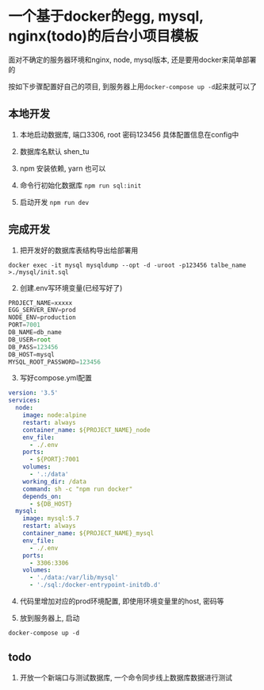 # 一个基于docker的egg, mysql, nginx(todo)的后台小项目模板

面对不确定的服务器环境和nginx, node, mysql版本, 还是要用docker来简单部署的

按如下步骤配置好自己的项目, 到服务器上用`docker-compose up -d`起来就可以了

## 本地开发

1. 本地启动数据库, 端口3306, root 密码123456  具体配置信息在config中

2. 数据库名默认 shen_tu

3. npm 安装依赖, yarn 也可以

4. 命令行初始化数据库 `npm run sql:init` 

5. 启动开发 `npm run dev`


## 完成开发

1. 把开发好的数据库表结构导出给部署用

`docker exec -it mysql mysqldump --opt -d -uroot -p123456 talbe_name >./mysql/init.sql`

2. 创建.env写环境变量(已经写好了)

```js
PROJECT_NAME=xxxxx
EGG_SERVER_ENV=prod
NODE_ENV=production
PORT=7001
DB_NAME=db_name
DB_USER=root
DB_PASS=123456
DB_HOST=mysql
MYSQL_ROOT_PASSWORD=123456
```

3. 写好compose.yml配置

```yml
version: '3.5'
services:
  node:
    image: node:alpine
    restart: always
    container_name: ${PROJECT_NAME}_node
    env_file:
      - ./.env
    ports:
      - ${PORT}:7001
    volumes:
      - '.:/data'
    working_dir: /data
    command: sh -c "npm run docker"
    depends_on:
      - ${DB_HOST}    
  mysql: 
    image: mysql:5.7
    restart: always
    container_name: ${PROJECT_NAME}_mysql
    env_file:
      - ./.env
    ports:
      - 3306:3306 
    volumes:
      - './data:/var/lib/mysql'
      - './sql:/docker-entrypoint-initdb.d'
```

4. 代码里增加对应的prod环境配置, 即使用环境变量里的host, 密码等

5. 放到服务器上, 启动

`docker-compose up -d` 

## todo

1. 开放一个新端口与测试数据库, 一个命令同步线上数据库数据进行测试
